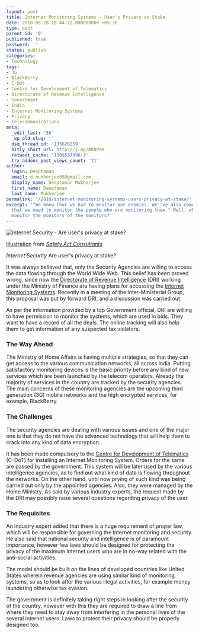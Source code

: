 ```yaml
---
layout: post
title: Internet Monitoring Systems - User's Privacy at Stake
date: 2010-08-28 18:44:12.000000000 +05:30
type: post
parent_id: '0'
published: true
password: ''
status: publish
categories:
- Technology
tags:
- 3G
- BlackBerry
- C-Dot
- Centre for Development of Telematics
- Directorate of Revenue Intelligence
- Government
- India
- Internet Monitoring Systems
- Privacy
- Telecommunications
meta:
  _edit_last: '56'
  _wp_old_slug: ''
  dsq_thread_id: '135626259'
  bitly_short_url: http://j.mp/mKNPaK
  retweet_cache: '1309537996:3'
  trx_addons_post_views_count: '71'
author:
  login: Deeptaman
  email: d.mukherjee05@gmail.com
  display_name: Deeptaman Mukherjee
  first_name: Deeptaman
  last_name: Mukherjee
permalink: "/2010/internet-monitoring-systems-users-privacy-at-stake/"
excerpt: '"We knew that we had to monitor our enemies. We''ve also come to realise
  that we need to monitor the people who are monitoring them." Well, who''s gonna
  monitor the monitors of the monitors?'
---
```

<div class="figure"><img src="/static/2010/08/internet-security.jpg" alt="Internet Security - Are user's privacy at stake?" />
<p class="credit"><abbr class="type" title="Illustration">Illustration</abbr> from <cite><a href="http://safetyactconsultants.com/">Safety Act Consultants</a></cite></p>
<p class="caption"><em class="title">Internet Security </em>Are user's privacy at stake?</p>
</div>

<p>It was always believed that, only the Security Agencies are willing to access the data flowing through the World Wide Web. This belief has been proved wrong, since now the <a href="http://dor.gov.in/">Directorate of Revenue Intelligence</a> (DRI) working under the Ministry of Finance are having plans for accessing the <a href="http://www.workexaminer.com/internet-monitoring-software.html">Internet Monitoring Systems</a>. Recently in a meeting of the Inter-Ministerial Group, this proposal was put by forward DRI, and a discussion was carried out.</p>
<p>As per the information provided by a top Government official, DRI are willing to have permission to monitor the systems, which are used in bids. They want to have a record of all the deals. The online tracking will also help them to get information of any suspected tax violators.</p>
<h3>The Way Ahead</h3>
<p>The Ministry of Home Affairs is having multiple strategies, so that they can get access to the various communication networks, all across India. Putting satisfactory monitoring devices is the basic priority before any kind of new services which are been launched by the telecom operators. Already the majority of services in the country are tracked by the security agencies. The main concerns of these monitoring agencies are the upcoming third generation (3G) mobile networks and the high encrypted services, for example, BlackBerry.</p>
<h3>The Challenges</h3>
<p>The security agencies are dealing with various issues and one of the major one is that they do not have the advanced technology that will help them to crack into any kind of data encryption.</p>
<p>It has been made compulsory to the <a href="http://www.cdot.com/">Centre for Development of Telematics</a> (C-DoT) for installing an Internet Monitoring System. Orders for the same are passed by the government. This system will be later used by the various intelligence agencies, as to find out what kind of data is flowing throughout the networks. On the other hand, until now prying of such kind was being carried out only by the appointed agencies. Also, they were managed by the Home Ministry. As said by various industry experts, the request made by the DRI may possibly raise several questions regarding privacy of the user.</p>
<h3>The Requisites</h3>
<p>An industry expert added that there is a huge requirement of proper law, which will be responsible for governing the Internet monitoring and security. He also said that national security and intelligence is of paramount importance, however few laws should be designed for protecting the privacy of the maximum Internet users who are in no-way related with the anti-social activities.</p>
<p>The model should be built on the lines of developed countries like United States wherein revenue agencies are using similar kind of monitoring systems, so as to look after the various illegal activities, for example money laundering otherwise tax evasion.</p>
<p>The government is definitely taking right steps in looking after the security of the country, however with this they are required to draw a line from where they need to stay away from interfering in the personal lives of the several internet users. Laws to protect their privacy should be properly designed too. </p>
